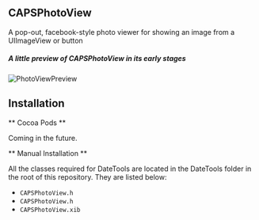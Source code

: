 ## CAPSPhotoView


A pop-out, facebook-style photo viewer for showing an image from a UIImageView or button


##### A little preview of CAPSPhotoView in its early stages

![PhotoViewPreview](https://raw.githubusercontent.com/uacaps/ResourceRepo/master/CAPSPhotoView/PhotoViewPreviewLoop.gif)

## Installation

** Cocoa Pods **

Coming in the future.

** Manual Installation **

All the classes required for DateTools are located in the DateTools folder in the root of this repository. They are listed below:

* <code>CAPSPhotoView.h</code>
* <code>CAPSPhotoView.h</code>
* <code>CAPSPhotoView.xib</code>
